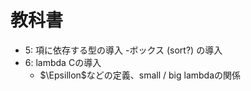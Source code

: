 # 教科書

- 5: 項に依存する型の導入
  -ボックス (sort?) の導入
- 6: lambda Cの導入
  - $\Epsillon$などの定義、small / big lambdaの関係
